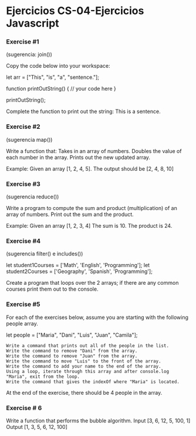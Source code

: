 # Ejercicios CS-04-Ejercicios Javascript

### Exercise #1

(sugerencia: join())

Copy the code below into your workspace:

let arr = ["This", "is", "a", "sentence."];

function printOutString() {
  // your code here
}

printOutString();

Complete the function to print out the string: This is a sentence.

### Exercise #2

(sugerencia map())

Write a function that:
    Takes in an array of numbers.
    Doubles the value of each number in the array.
    Prints out the new updated array.
    
Example: Given an array [1, 2, 4, 5]. The output should be [2, 4, 8, 10]

### Exercise #3

(sugerencia reduce())

Write a program to compute the sum and product (multiplication) of an
array of numbers. Print out the sum and the product.

Example: Given an array [1, 2, 3, 4] The sum is 10.
The product is 24.

### Exercise #4

(sugerencia filter() e includes())

let student1Courses = ['Math', 'English', 'Programming'];
let student2Courses = ['Geography', 'Spanish', 'Programming'];

Create a program that loops over the 2 arrays; if there are any common courses print them out to the console.

### Exercise #5

For each of the exercises below, assume you are starting with the following people array.

let people = ["Maria", "Dani", "Luis", "Juan", "Camila"];

    Write a command that prints out all of the people in the list.
    Write the command to remove "Dani" from the array.
    Write the command to remove "Juan" from the array.
    Write the command to move "Luis" to the front of the array.
    Write the command to add your name to the end of the array.
    Using a loop, iterate through this array and after console.log "Maria", exit from the loop.
    Write the command that gives the indexOf where "Maria" is located.
At the end of the exercise, there should be 4 people in the array.

### Exercise # 6

Write a function that performs the bubble algorithm.
Input [3, 6, 12, 5, 100, 1]
Output [1, 3, 5, 6, 12, 100]